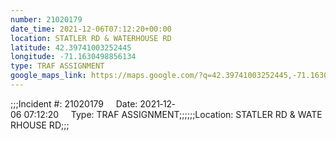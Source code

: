 ```yaml
---
number: 21020179
date_time: 2021-12-06T07:12:20+00:00
location: STATLER RD & WATERHOUSE RD
latitude: 42.39741003252445
longitude: -71.1630498856134
type: TRAF ASSIGNMENT
google_maps_link: https://maps.google.com/?q=42.39741003252445,-71.1630498856134
---
```


;;;Incident #: 21020179     Date: 2021‐12‐06 07:12:20     Type: TRAF ASSIGNMENT;;;;;;Location: STATLER RD & WATERHOUSE RD;;;
